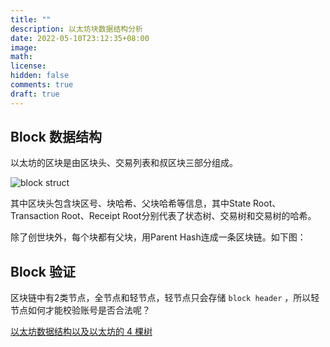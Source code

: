 ```yaml
---
title: ""
description: 以太坊块数据结构分析
date: 2022-05-10T23:12:35+08:00
image: 
math: 
license: 
hidden: false
comments: true
draft: true
---
```


## Block 数据结构

以太坊的区块是由区块头、交易列表和叔区块三部分组成。

![block struct]()

其中区块头包含块区号、块哈希、父块哈希等信息，其中State Root、Transaction Root、Receipt Root分别代表了状态树、交易树和交易树的哈希。

除了创世块外，每个块都有父块，用Parent Hash连成一条区块链。如下图：


## Block 验证

区块链中有2类节点，全节点和轻节点，轻节点只会存储 `block header` ，所以轻节点如何才能校验账号是否合法呢？

[以太坊数据结构以及以太坊的 4 棵树](https://learnblockchain.cn/2020/01/27/7c1fcd777d7b)